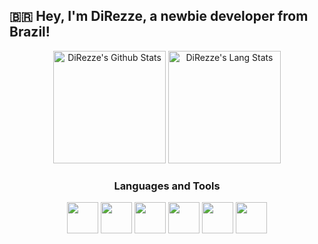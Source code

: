## 🇧🇷 Hey, I'm DiRezze, a newbie developer from Brazil!

<div align="center">
  <img height="180em" src="https://github-readme-stats.vercel.app/api?username=DiRezze&theme=nord&show_icons=true&count_private=true&hide_border=true&title_color=1795cc&icon_color=1795cc&text_color=c9d1d9&bg_color=0d1117" alt="DiRezze's Github Stats"/>
  <img height="180em" src="https://github-readme-stats.vercel.app/api/top-langs/?username=DiRezze&theme=nord&show_icons=true&count_private=true&hide_border=true&title_color=1795cc&icon_color=1795cc&text_color=c9d1d9&bg_color=0d1117&show_icons=true&layout=compact" alt="DiRezze's Lang Stats" />
 
</div>

<div align="center">
  
### Languages and Tools


<div align="center" style="display:inline_block;">
  <img height="50em" width="50em" src="https://cdn.jsdelivr.net/gh/devicons/devicon@latest/icons/javascript/javascript-original.svg" />
  <img height="50em" width="50em" src="https://cdn.jsdelivr.net/gh/devicons/devicon@latest/icons/typescript/typescript-original.svg" />
  <img height="50em" width="50em" src="https://cdn.jsdelivr.net/gh/devicons/devicon@latest/icons/react/react-original.svg" />
  <img height="50em" width="50em" src="https://cdn.jsdelivr.net/gh/devicons/devicon@latest/icons/tailwindcss/tailwindcss-original.svg" />
  <img height="50em" width="50em" src="https://cdn.jsdelivr.net/gh/devicons/devicon@latest/icons/cplusplus/cplusplus-original.svg" />
  <img height="50em" width="50em" src="https://cdn.jsdelivr.net/gh/devicons/devicon@latest/icons/dot-net/dot-net-plain.svg" />
</div>

</div>
